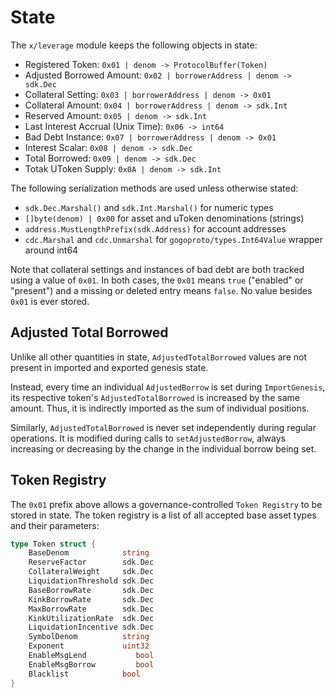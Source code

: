 # State

The `x/leverage` module keeps the following objects in state:

- Registered Token: `0x01 | denom -> ProtocolBuffer(Token)`
- Adjusted Borrowed Amount: `0x02 | borrowerAddress | denom -> sdk.Dec`
- Collateral Setting: `0x03 | borrowerAddress | denom -> 0x01`
- Collateral Amount: `0x04 | borrowerAddress | denom -> sdk.Int`
- Reserved Amount: `0x05 | denom -> sdk.Int`
- Last Interest Accrual (Unix Time): `0x06 -> int64`
- Bad Debt Instance: `0x07 | borrowerAddress | denom -> 0x01`
- Interest Scalar: `0x08 | denom -> sdk.Dec`
- Total Borrowed: `0x09 | denom -> sdk.Dec`
- Totak UToken Supply:  `0x0A | denom -> sdk.Int`

The following serialization methods are used unless otherwise stated:
- `sdk.Dec.Marshal()` and `sdk.Int.Marshal()` for numeric types
- `[]byte(denom) | 0x00` for asset and uToken denominations (strings)
- `address.MustLengthPrefix(sdk.Address)` for account addresses
- `cdc.Marshal` and `cdc.Unmarshal` for `gogoproto/types.Int64Value` wrapper around int64

Note that collateral settings and instances of bad debt are both tracked using a value of `0x01`. In both cases, the `0x01` means `true` ("enabled" or "present") and a missing or deleted entry means `false`. No value besides `0x01` is ever stored.

## Adjusted Total Borrowed

Unlike all other quantities in state, `AdjustedTotalBorrowed` values are not present in imported and exported genesis state.

Instead, every time an individual `AdjustedBorrow` is set during `ImportGenesis`, its respective token's `AdjustedTotalBorrowed` is increased by the same amount. Thus, it is indirectly imported as the sum of individual positions.

Similarly, `AdjustedTotalBorrowed` is never set independently during regular operations. It is modified during calls to `setAdjustedBorrow`, always increasing or decreasing by the change in the individual borrow being set.

## Token Registry

The `0x01` prefix above allows a governance-controlled `Token Registry` to be stored in state. The token registry is a list of all accepted base asset types and their parameters:

```go
type Token struct {
    BaseDenom            string
    ReserveFactor        sdk.Dec
    CollateralWeight     sdk.Dec
    LiquidationThreshold sdk.Dec
    BaseBorrowRate       sdk.Dec
    KinkBorrowRate       sdk.Dec
    MaxBorrowRate        sdk.Dec
    KinkUtilizationRate  sdk.Dec
    LiquidationIncentive sdk.Dec
    SymbolDenom          string
    Exponent             uint32
    EnableMsgLend           bool
    EnableMsgBorrow         bool
    Blacklist            bool
}
```
